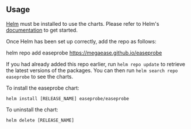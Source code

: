 ## Usage

[Helm](https://helm.sh) must be installed to use the charts. Please refer to
Helm's [documentation](https://helm.sh/docs) to get started.

Once Helm has been set up correctly, add the repo as follows:

helm repo add easeprobe https://megaease.github.io/easeprobe

If you had already added this repo earlier, run `helm repo update` to retrieve
the latest versions of the packages. You can then run
`helm search repo easeprobe` to see the charts.

To install the easeprobe chart:

    helm install [RELEASE_NAME] easeprobe/easeprobe

To uninstall the chart:

    helm delete [RELEASE_NAME]
